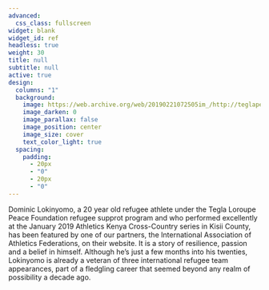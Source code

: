 ```yaml
---
advanced:
  css_class: fullscreen
widget: blank
widget_id: ref
headless: true
weight: 30
title: null
subtitle: null
active: true
design:
  columns: "1"
  background:
    image: https://web.archive.org/web/20190221072505im_/http://teglapeacefoundation.org/wp-content/uploads/2019/01/4e2c2e0e-6298-45e6-920e-706b36dfc61d.jpg
    image_darken: 0
    image_parallax: false
    image_position: center
    image_size: cover
    text_color_light: true
  spacing:
    padding:
      - 20px
      - "0"
      - 20px
      - "0"
---
```

Dominic Lokinyomo, a 20 year old refugee athlete under the Tegla Loroupe Peace Foundation refugee supprot program and who performed excellently at the January 2019 Athletics Kenya Cross-Country series in Kisii County, has been featured by one of our partners, the International Association of Athletics Federations, on their website. It is a story of resilience, passion and a belief in himself. Although he’s just a few months into his twenties, Lokinyomo is already a veteran of three international refugee team appearances, part of a fledgling career that seemed beyond any realm of possibility a decade ago.